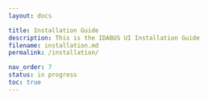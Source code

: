 ```yaml
---
layout: docs

title: Installation Guide
description: This is the IDABUS UI Installation Guide
filename: installation.md
permalink: /installation/

nav_order: 7
status: in progress
toc: true
---
```

